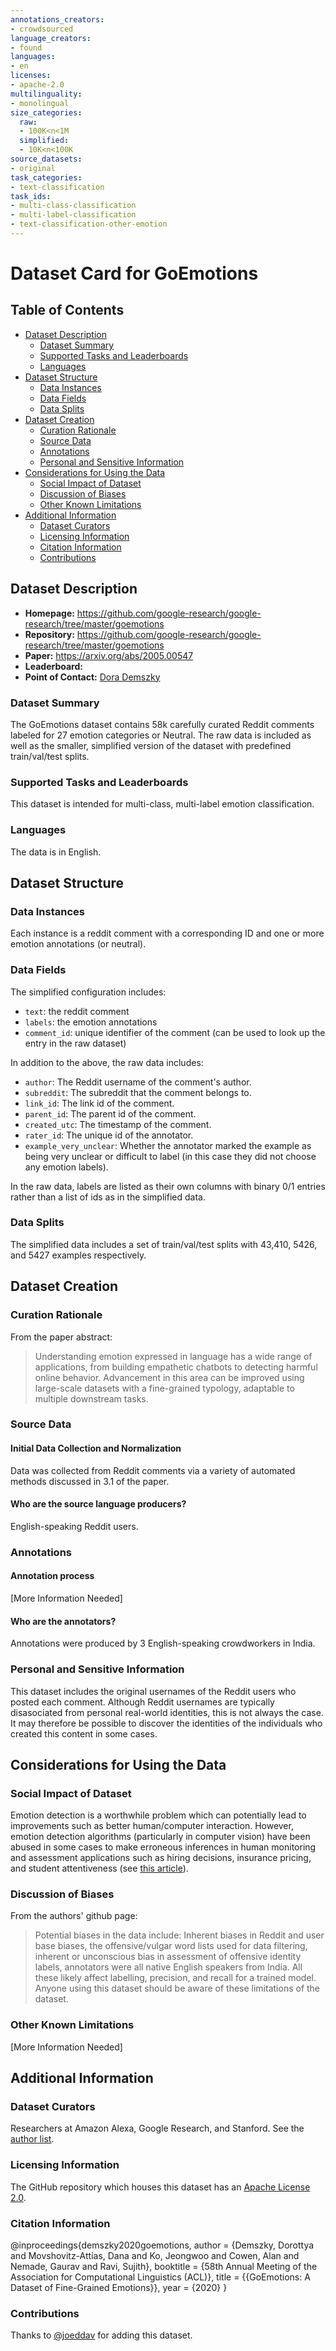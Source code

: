 ```yaml
---
annotations_creators:
- crowdsourced
language_creators:
- found
languages:
- en
licenses:
- apache-2.0
multilinguality:
- monolingual
size_categories:
  raw:
  - 100K<n<1M
  simplified:
  - 10K<n<100K
source_datasets:
- original
task_categories:
- text-classification
task_ids:
- multi-class-classification
- multi-label-classification
- text-classification-other-emotion
---
```


# Dataset Card for GoEmotions

## Table of Contents
- [Dataset Description](#dataset-description)
  - [Dataset Summary](#dataset-summary)
  - [Supported Tasks and Leaderboards](#supported-tasks-and-leaderboards)
  - [Languages](#languages)
- [Dataset Structure](#dataset-structure)
  - [Data Instances](#data-instances)
  - [Data Fields](#data-fields)
  - [Data Splits](#data-splits)
- [Dataset Creation](#dataset-creation)
  - [Curation Rationale](#curation-rationale)
  - [Source Data](#source-data)
  - [Annotations](#annotations)
  - [Personal and Sensitive Information](#personal-and-sensitive-information)
- [Considerations for Using the Data](#considerations-for-using-the-data)
  - [Social Impact of Dataset](#social-impact-of-dataset)
  - [Discussion of Biases](#discussion-of-biases)
  - [Other Known Limitations](#other-known-limitations)
- [Additional Information](#additional-information)
  - [Dataset Curators](#dataset-curators)
  - [Licensing Information](#licensing-information)
  - [Citation Information](#citation-information)
  - [Contributions](#contributions)

## Dataset Description

- **Homepage:** https://github.com/google-research/google-research/tree/master/goemotions
- **Repository:** https://github.com/google-research/google-research/tree/master/goemotions
- **Paper:** https://arxiv.org/abs/2005.00547
- **Leaderboard:**
- **Point of Contact:** [Dora Demszky](https://nlp.stanford.edu/~ddemszky/index.html)

### Dataset Summary

The GoEmotions dataset contains 58k carefully curated Reddit comments labeled for 27 emotion categories or Neutral.
The raw data is included as well as the smaller, simplified version of the dataset with predefined train/val/test
splits.

### Supported Tasks and Leaderboards

This dataset is intended for multi-class, multi-label emotion classification.

### Languages

The data is in English.

## Dataset Structure

### Data Instances

Each instance is a reddit comment with a corresponding ID and one or more emotion annotations (or neutral).

### Data Fields

The simplified configuration includes:
- `text`: the reddit comment
- `labels`: the emotion annotations
- `comment_id`: unique identifier of the comment (can be used to look up the entry in the raw dataset)

In addition to the above, the raw data includes:
* `author`: The Reddit username of the comment's author.
* `subreddit`: The subreddit that the comment belongs to.
* `link_id`: The link id of the comment.
* `parent_id`: The parent id of the comment.
* `created_utc`: The timestamp of the comment.
* `rater_id`: The unique id of the annotator.
* `example_very_unclear`: Whether the annotator marked the example as being very unclear or difficult to label (in this
case they did not choose any emotion labels).

In the raw data, labels are listed as their own columns with binary 0/1 entries rather than a list of ids as in the
simplified data.

### Data Splits

The simplified data includes a set of train/val/test splits with 43,410, 5426, and 5427 examples respectively.

## Dataset Creation

### Curation Rationale

From the paper abstract:

> Understanding emotion expressed in language has a wide range of applications, from building empathetic chatbots to
detecting harmful online behavior. Advancement in this area can be improved using large-scale datasets with a
fine-grained typology, adaptable to multiple downstream tasks.

### Source Data

#### Initial Data Collection and Normalization

Data was collected from Reddit comments via a variety of automated methods discussed in 3.1 of the paper.

#### Who are the source language producers?

English-speaking Reddit users.

### Annotations

#### Annotation process

[More Information Needed]

#### Who are the annotators?

Annotations were produced by 3 English-speaking crowdworkers in India.

### Personal and Sensitive Information

This dataset includes the original usernames of the Reddit users who posted each comment. Although Reddit usernames
are typically disasociated from personal real-world identities, this is not always the case. It may therefore be
possible to discover the identities of the individuals who created this content in some cases.

## Considerations for Using the Data

### Social Impact of Dataset

Emotion detection is a worthwhile problem which can potentially lead to improvements such as better human/computer
interaction. However, emotion detection algorithms (particularly in computer vision) have been abused in some cases
to make erroneous inferences in human monitoring and assessment applications such as hiring decisions, insurance
pricing, and student attentiveness (see
[this article](https://www.unite.ai/ai-now-institute-warns-about-misuse-of-emotion-detection-software-and-other-ethical-issues/)).

### Discussion of Biases

From the authors' github page:

> Potential biases in the data include: Inherent biases in Reddit and user base biases, the offensive/vulgar word lists used for data filtering, inherent or unconscious bias in assessment of offensive identity labels, annotators were all native English speakers from India. All these likely affect labelling, precision, and recall for a trained model. Anyone using this dataset should be aware of these limitations of the dataset.

### Other Known Limitations

[More Information Needed]

## Additional Information

### Dataset Curators

Researchers at Amazon Alexa, Google Research, and Stanford. See the [author list](https://arxiv.org/abs/2005.00547).

### Licensing Information

The GitHub repository which houses this dataset has an
[Apache License 2.0](https://github.com/google-research/google-research/blob/master/LICENSE).

### Citation Information

@inproceedings{demszky2020goemotions,
 author = {Demszky, Dorottya and Movshovitz-Attias, Dana and Ko, Jeongwoo and Cowen, Alan and Nemade, Gaurav and Ravi, Sujith},
 booktitle = {58th Annual Meeting of the Association for Computational Linguistics (ACL)},
 title = {{GoEmotions: A Dataset of Fine-Grained Emotions}},
 year = {2020}
}

### Contributions

Thanks to [@joeddav](https://github.com/joeddav) for adding this dataset.